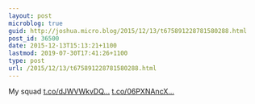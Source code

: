 ```yaml
---
layout: post
microblog: true
guid: http://joshua.micro.blog/2015/12/13/t675891228781580288.html
post_id: 36500
date: 2015-12-13T15:13:21+1100
lastmod: 2019-07-30T17:41:26+1100
type: post
url: /2015/12/13/t675891228781580288.html
---
```

My squad [t.co/dJWVWkvDQ...](https://t.co/dJWVWkvDQv) [t.co/06PXNAncX...](https://t.co/06PXNAncXx)
